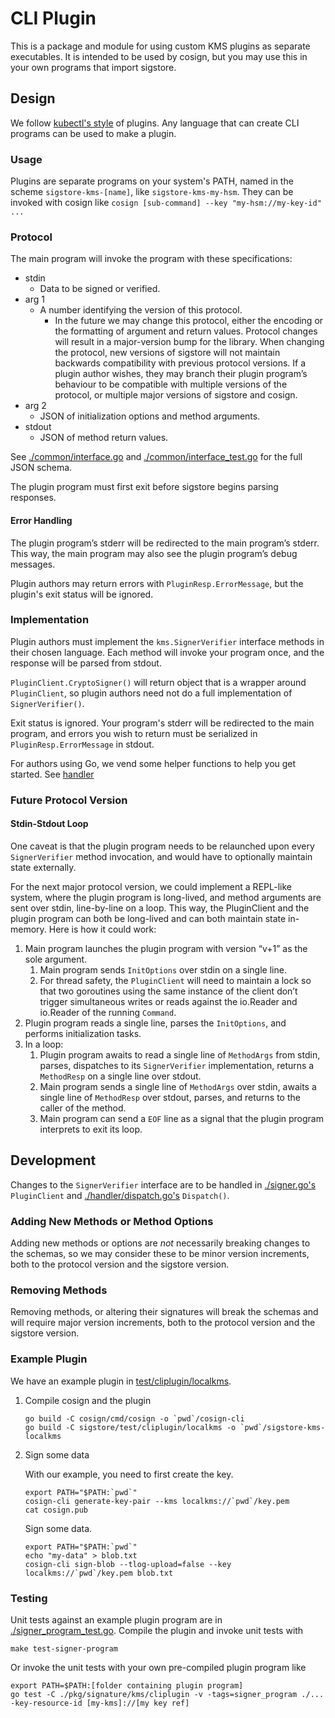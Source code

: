 # CLI Plugin

This is a package and module for using custom KMS plugins as separate executables.
It is intended to be used by cosign, but you may use this in your own programs that import sigstore.

## Design

We follow [kubectl's style](https://kubernetes.io/docs/tasks/extend-kubectl/kubectl-plugins/#writing-kubectl-plugins) of plugins. Any language that can create CLI programs can be used to make a plugin.

### Usage

Plugins are separate programs on your system's PATH, named in the scheme `sigstore-kms-[name]`, like `sigstore-kms-my-hsm`. They can be invoked with cosign like `cosign [sub-command] --key "my-hsm://my-key-id" ...
`

### Protocol

The main program will invoke the program with these specifications:

* stdin
  * Data to be signed or verified.
* arg 1
  * A number identifying the version of this protocol.
    * In the future we may change this protocol, either the encoding or the formatting of argument and return values.
    Protocol changes will result in a major-version bump for the library.
    When changing the protocol, new versions of sigstore will not maintain backwards compatibility with
    previous protocol versions. If a plugin author wishes, they may branch their plugin program’s behaviour
    to be compatible with multiple versions of the protocol, or multiple major versions of sigstore and cosign.
* arg 2
  * JSON of initialization options and method arguments.
* stdout
  * JSON of method return values.

See [./common/interface.go](./common/interface.go) and [./common/interface_test.go](./common/interface_test.go) for the full JSON schema.

The plugin program must first exit before sigstore begins parsing responses.

#### Error Handling

The plugin program’s stderr will be redirected to the main program’s stderr. This way, the main program may also see the plugin program’s debug messages.

Plugin authors may return errors with `PluginResp.ErrorMessage`, but the plugin's exit status will be ignored.

### Implementation

Plugin authors must implement the `kms.SignerVerifier` interface methods in their chosen language. Each method will invoke your program once, and the response will be parsed from stdout.

`PluginClient.CryptoSigner()` will return object that is a wrapper around `PluginClient`, so plugin authors need not do a full implementation of `SignerVerifier()`.

Exit status is ignored. Your program's stderr will be redirected to the main program, and errors you wish to return must be serialized in `PluginResp.ErrorMessage` in stdout.

For authors using Go, we vend some helper functions to help you get started. See [handler](./handler/README.md)

### Future Protocol Version

#### Stdin-Stdout Loop

One caveat is that the plugin program needs to be relaunched upon every `SignerVerifier` method invocation, and would have to optionally maintain state externally.

For the next major protocol version, we could implement a REPL-like system, where the plugin program is long-lived, and method arguments are sent over stdin, line-by-line on a loop. This way, the PluginClient and the plugin program can both be long-lived and can both maintain state in-memory. Here is how it could work:

1. Main program launches the plugin program with version “v+1” as the sole argument.
    1. Main program sends `InitOptions` over stdin on a single line.
    1. For thread safety, the `PluginClient` will need to maintain a lock so that two goroutines using the same instance of the client don’t trigger simultaneous writes or reads against the io.Reader and io.Reader of the running `Command`.
1. Plugin program reads a single line, parses the `InitOptions`, and performs initialization tasks.
1. In a loop:
    1. Plugin program awaits to read a single line of `MethodArgs` from stdin, parses, dispatches to its `SignerVerifier` implementation, returns a `MethodResp` on a single line over stdout.
    1. Main program sends a single line of `MethodArgs` over stdin, awaits a single line of `MethodResp` over stdout, parses, and returns to the caller of the method.
    1. Main program can send a `EOF` line as a signal that the plugin program interprets to exit its loop.

## Development

Changes to the `SignerVerifier` interface are to be handled in [./signer.go's](./signer.go) `PluginClient` and [./handler/dispatch.go's](./handler/dispatch.go) `Dispatch()`.

### Adding New Methods or Method Options

Adding new methods or options are *not* necessarily breaking changes to the schemas, so we may consider these to be minor version increments, both to the protocol version and the sigstore version.

### Removing Methods

Removing methods, or altering their signatures will break the schemas and will require major version increments, both to the protocol version and the sigstore version.

### Example Plugin

We have an example plugin in [test/cliplugin/localkms](../../../../test/cliplugin/localkms).

1. Compile cosign and the plugin

    ```shell
    go build -C cosign/cmd/cosign -o `pwd`/cosign-cli
    go build -C sigstore/test/cliplugin/localkms -o `pwd`/sigstore-kms-localkms
    ```

2. Sign some data

    With our example, you need to first create the key.

    ```shell
    export PATH="$PATH:`pwd`"
    cosign-cli generate-key-pair --kms localkms://`pwd`/key.pem
    cat cosign.pub
    ```

    Sign some data.

    ```shell
    export PATH="$PATH:`pwd`"
    echo "my-data" > blob.txt
    cosign-cli sign-blob --tlog-upload=false --key localkms://`pwd`/key.pem blob.txt
    ```

### Testing

Unit tests against an example plugin program are in [./signer_program_test.go](./signer_program_test.go).
Compile the plugin and invoke unit tests with

```shell
make test-signer-program
```

Or invoke the unit tests with your own pre-compiled plugin program like


```shell
export PATH=$PATH:[folder containing plugin program]
go test -C ./pkg/signature/kms/cliplugin -v -tags=signer_program ./... -key-resource-id [my-kms]://[my key ref]
```
